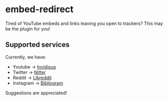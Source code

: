 # embed-redirect
Tired of YouTube embeds and links leaving you open to trackers? This may be the plugin for you!

## Supported services
Currently, we have:
- Youtube -> [Invidious](https://github.com/iv-org/documentation/blob/master/Invidious-Instances.md)
- Twitter -> [Nitter](https://github.com/zedeus/nitter/wiki/Instances)
- Reddit -> [Libreddit](https://github.com/spikecodes/libreddit#instances)
- Instagram -> [Bibliogram](https://git.sr.ht/~cadence/bibliogram-docs/tree/master/docs/Instances.md)

Suggestions are appreciated!
